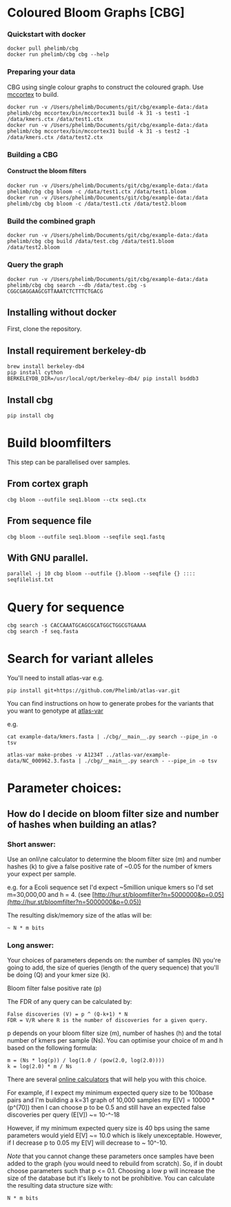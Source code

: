 # Coloured Bloom Graphs [CBG]
<!--[![Build Status](https://travis-ci.org/Phelimb/cbg.svg)](https://travis-ci.org/Phelimb/cbg)-->

### Quickstart with docker

	docker pull phelimb/cbg
	docker run phelimb/cbg cbg --help
	
### Preparing your data

CBG using single colour graphs to construct the coloured graph. 
Use [mccortex](https://github.com/mcveanlab/mccortex) to build. 
	
	docker run -v /Users/phelimb/Documents/git/cbg/example-data:/data phelimb/cbg mccortex/bin/mccortex31 build -k 31 -s test1 -1 /data/kmers.ctx /data/test1.ctx
	docker run -v /Users/phelimb/Documents/git/cbg/example-data:/data phelimb/cbg mccortex/bin/mccortex31 build -k 31 -s test2 -1 /data/kmers.ctx /data/test2.ctx

### Building a CBG

#### Construct the bloom filters

	docker run -v /Users/phelimb/Documents/git/cbg/example-data:/data phelimb/cbg cbg bloom -c /data/test1.ctx /data/test1.bloom
	docker run -v /Users/phelimb/Documents/git/cbg/example-data:/data phelimb/cbg cbg bloom -c /data/test1.ctx /data/test2.bloom
	
### Build the combined graph

	docker run -v /Users/phelimb/Documents/git/cbg/example-data:/data phelimb/cbg cbg build /data/test.cbg /data/test1.bloom /data/test2.bloom

### Query the graph
	docker run -v /Users/phelimb/Documents/git/cbg/example-data:/data phelimb/cbg cbg search --db /data/test.cbg -s CGGCGAGGAAGCGTTAAATCTCTTTCTGACG
	

## Installing without docker

First, clone the repository. 

## Install requirement berkeley-db

	brew install berkeley-db4
	pip install cython
	BERKELEYDB_DIR=/usr/local/opt/berkeley-db4/ pip install bsddb3
	

## Install cbg
	pip install cbg


# Build bloomfilters

This step can be parallelised over samples. 

## From cortex graph

	cbg bloom --outfile seq1.bloom --ctx seq1.ctx 

## From sequence file 

	cbg bloom --outfile seq1.bloom --seqfile seq1.fastq

## With GNU parallel. 
	
	parallel -j 10 cbg bloom --outfile {}.bloom --seqfile {} :::: seqfilelist.txt

# Query for sequence

	cbg search -s CACCAAATGCAGCGCATGGCTGGCGTGAAAA
	cbg search -f seq.fasta

# Search for variant alleles

You'll need to install atlas-var e.g.

	pip install git+https://github.com/Phelimb/atlas-var.git

You can find instructions on how to generate probes for the variants that you want to genotype at [atlas-var](https://github.com/Phelimb/atlas-var.git)

e.g.
	
	cat example-data/kmers.fasta | ./cbg/__main__.py search --pipe_in -o tsv

	atlas-var make-probes -v A1234T ../atlas-var/example-data/NC_000962.3.fasta | ./cbg/__main__.py search - --pipe_in -o tsv


# Parameter choices:


## How do I decide on bloom filter size and number of hashes when building an atlas? 

### Short answer:

Use an onli\ne calculator to determine the bloom filter size (m) and number hashes (k) to give a false positive rate of ~0.05 for the number of kmers your expect per sample. 

e.g. for a Ecoli sequence set I'd expect ~5million unique kmers so I'd set m=30,000,00 and h = 4. (see [http://hur.st/bloomfilter?n=5000000&p=0.05](http://hur.st/bloomfilter?n=5000000&p=0.05))

The resulting disk/memory size of the atlas will be:

	~ N * m bits 
	
### Long answer: 

Your choices of parameters depends on: the number of samples (N) you're going to add,  the size of queries (length of the query sequence) that you'll be doing (Q) and your kmer size (k). 

Bloom filter false positive rate (p)


The FDR of any query can be calculated by:

	False discoveries (V) = p ^ (Q-k+1) * N
	FDR = V/R where R is the number of discoveries for a given query. 

p depends on your bloom filter size (m), number of hashes (h) and the total number of kmers per sample (Ns). You can optimise your choice of m and h based on the following formula:

	m = (Ns * log(p)) / log(1.0 / (pow(2.0, log(2.0))))
	k = log(2.0) * m / Ns

There are several [online calculators](http://hur.st/bloomfilter?n=5000000&p=0.5) that will help you with this choice. 

For example, if I expect my minimum expected query size to be 100base pairs and I'm building a k=31 graph of 10,000 samples my E[V] = 10000 * (p^(70)) then I can choose p to be 0.5 and still have an expected false discoveries per query (E[V]) ~= 10-^-18

However, if my minimum expected query size is 40 bps using the same parameters would yield E[V] ~= 10.0 which is likely unexceptable. However, if I decrease p to 0.05 my E[V] will decrease to ~ 10^-10. 

*Note* that you cannot change these parameters once samples have been added to the graph (you would need to rebuild from scratch). So, if in doubt choose parameters such that p <= 0.1. Choosing a low p will increase the size of the database but it's likely to not be prohibitive. You can calculate the resulting data structure size with:
	
	N * m bits 

<!--
## Accessing underlying bitmatrix

To iterate through the rows in the bitmatrix you can use this simple python3 script:

`python3 script.py db`

	"""
	script.py  - Iterate through the BloomFilterMatrix rows
	"""
	
	import sys
	import bsddb3.db as db
	import bitarray
	def main():
	    infile = sys.argv[1]
	
	    in_db = db.DB()
	    in_db.set_cachesize(4,0)
	    in_db.open(infile, flags=db.DB_RDONLY)
	
	    for i in range(25*10**6):
	        key = str.encode(str(i))
	        val=bitarray.bitarray()
	        val.frombytes(in_db[key])
	        print(i,val)
	    in_db.close()
	
	main()

-->

